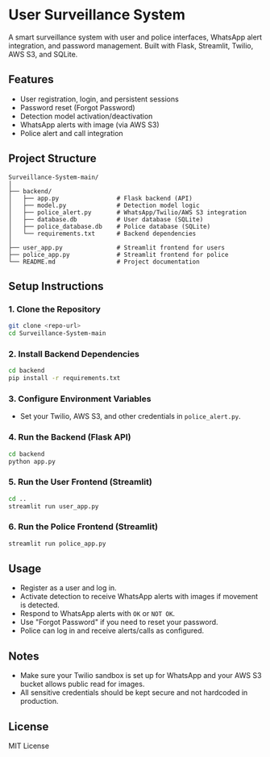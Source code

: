 # User Surveillance System

A smart surveillance system with user and police interfaces, WhatsApp alert integration, and password management. Built with Flask, Streamlit, Twilio, AWS S3, and SQLite.

## Features
- User registration, login, and persistent sessions
- Password reset (Forgot Password)
- Detection model activation/deactivation
- WhatsApp alerts with image (via AWS S3)
- Police alert and call integration

## Project Structure
```
Surveillance-System-main/
│
├── backend/
│   ├── app.py                # Flask backend (API)
│   ├── model.py              # Detection model logic
│   ├── police_alert.py       # WhatsApp/Twilio/AWS S3 integration
│   ├── database.db           # User database (SQLite)
│   ├── police_database.db    # Police database (SQLite)
│   └── requirements.txt      # Backend dependencies
│
├── user_app.py               # Streamlit frontend for users
├── police_app.py             # Streamlit frontend for police
└── README.md                 # Project documentation
```

## Setup Instructions

### 1. Clone the Repository
```sh
git clone <repo-url>
cd Surveillance-System-main
```

### 2. Install Backend Dependencies
```sh
cd backend
pip install -r requirements.txt
```

### 3. Configure Environment Variables
- Set your Twilio, AWS S3, and other credentials in `police_alert.py`.

### 4. Run the Backend (Flask API)
```sh
cd backend
python app.py
```

### 5. Run the User Frontend (Streamlit)
```sh
cd ..
streamlit run user_app.py
```

### 6. Run the Police Frontend (Streamlit)
```sh
streamlit run police_app.py
```

## Usage
- Register as a user and log in.
- Activate detection to receive WhatsApp alerts with images if movement is detected.
- Respond to WhatsApp alerts with `OK` or `NOT OK`.
- Use "Forgot Password" if you need to reset your password.
- Police can log in and receive alerts/calls as configured.

## Notes
- Make sure your Twilio sandbox is set up for WhatsApp and your AWS S3 bucket allows public read for images.
- All sensitive credentials should be kept secure and not hardcoded in production.

## License
MIT License
